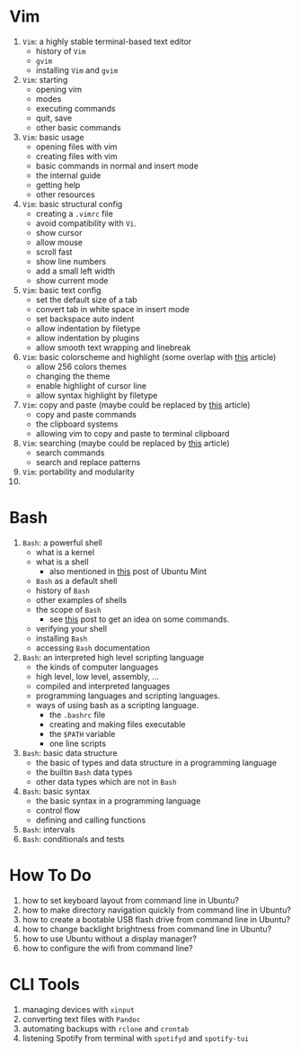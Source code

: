Vim
========

1. `Vim`: a highly stable terminal-based text editor
    * history of `Vim`
    * `gvim`
    * installing `Vim` and `gvim`  
2. `Vim`: starting
    * opening vim
    * modes
    * executing commands
    * quit, save
    * other basic commands
3. `Vim`: basic usage
    * opening files with vim
    * creating files with vim
    * basic commands in normal and insert mode
    * the internal guide
    * getting help
    * other resources
4. `Vim`: basic structural config
    * creating a `.vimrc` file
    * avoid compatibility with `Vi`.
    * show cursor
    * allow mouse
    * scroll fast
    * show line numbers
    * add a small left width
    * show current mode
5. `Vim`: basic text config
    * set the default size of a tab
    * convert tab in white space in insert mode
    * set backspace auto indent
    * allow indentation by filetype
    * allow indentation by plugins
    * allow smooth text wrapping and linebreak
6. `Vim`: basic colorscheme and highlight (some overlap with [this](https://www.ubuntumint.com/vim-file-manager-linux/) article)
    * allow 256 colors themes
    * changing the theme
    * enable highlight of cursor line
    * allow syntax highlight by filetype
7. `Vim`: copy and paste (maybe could be replaced by [this](https://www.ubuntumint.com/cut-copy-paste-in-vim-editor/) article)
    * copy and paste commands
    * the clipboard systems
    * allowing vim to copy and paste to terminal clipboard
8. `Vim`: searching (maybe could be replaced by [this](https://www.ubuntumint.com/search-replace-text-vim-editor/) article)
    * search commands
    * search and replace patterns
9. `Vim`: portability and modularity
10. 


Bash
========

1. `Bash`: a powerful shell
    * what is a kernel
    * what is a shell
        * also mentioned in [this](https://www.ubuntumint.com/difference-between-terminal-shell-tty-and-console/) post of Ubuntu Mint
    * `Bash` as a default shell
    * history of `Bash`
    * other examples of shells
    * the scope of `Bash`
        * see [this](https://www.ubuntumint.com/linux-commands/) post to get an idea on some commands.  
    * verifying your shell
    * installing `Bash`
    * accessing `Bash` documentation
2. `Bash`: an interpreted high level scripting language
    * the kinds of computer languages
    * high level, low level, assembly, ...
    * compiled and interpreted languages
    * programming languages and scripting languages.
    * ways of using bash as a scripting language.
        * the `.bashrc` file
        * creating and making files executable
        * the `$PATH` variable
        * one line scripts
3. `Bash`: basic data structure
    * the basic of types and data structure in a programming language
    * the builtin `Bash` data types
    * other data types which are not in `Bash`
4. `Bash`: basic syntax
    * the basic syntax in a programming language
    * control flow
    * defining and calling functions
5. `Bash`: intervals
6. `Bash`: conditionals and tests

How To Do
===========

1. how to set keyboard layout from command line in Ubuntu?
2. how to make directory navigation quickly from command line in Ubuntu?
3. how to create a bootable USB flash drive from command line in Ubuntu?
4. how to change backlight brightness from command line in Ubuntu?
5. how to use Ubuntu without a display manager?
6. how to configure the wifi from command line?

CLI Tools
============

1. managing devices with `xinput`
2. converting text files with `Pandoc`
3. automating backups with `rclone` and `crontab`
4. listening Spotify from terminal with `spotifyd` and `spotify-tui`
     
